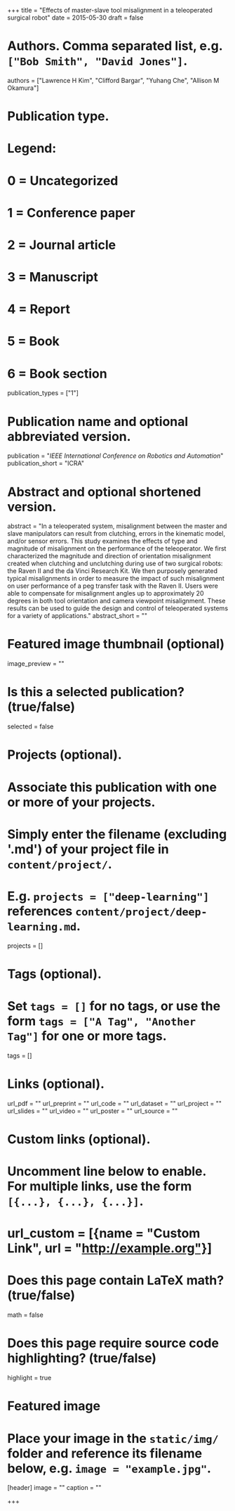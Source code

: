 +++
title = "Effects of master-slave tool misalignment in a teleoperated surgical robot"
date = 2015-05-30
draft = false

# Authors. Comma separated list, e.g. `["Bob Smith", "David Jones"]`.
authors = ["Lawrence H Kim", "Clifford Bargar", "Yuhang Che", "Allison M Okamura"]

# Publication type.
# Legend:
# 0 = Uncategorized
# 1 = Conference paper
# 2 = Journal article
# 3 = Manuscript
# 4 = Report
# 5 = Book
# 6 = Book section
publication_types = ["1"]

# Publication name and optional abbreviated version.
publication = "*IEEE International Conference on Robotics and Automation*"
publication_short = "ICRA"

# Abstract and optional shortened version.
abstract = "In a teleoperated system, misalignment between the master and slave manipulators can result from clutching, errors in the kinematic model, and/or sensor errors. This study examines the effects of type and magnitude of misalignment on the performance of the teleoperator. We first characterized the magnitude and direction of orientation misalignment created when clutching and unclutching during use of two surgical robots: the Raven II and the da Vinci Research Kit. We then purposely generated typical misalignments in order to measure the impact of such misalignment on user performance of a peg transfer task with the Raven II. Users were able to compensate for misalignment angles up to approximately 20 degrees in both tool orientation and camera viewpoint misalignment. These results can be used to guide the design and control of teleoperated systems for a variety of applications."
abstract_short = ""

# Featured image thumbnail (optional)
image_preview = ""

# Is this a selected publication? (true/false)
selected = false

# Projects (optional).
#   Associate this publication with one or more of your projects.
#   Simply enter the filename (excluding '.md') of your project file in `content/project/`.
#   E.g. `projects = ["deep-learning"]` references `content/project/deep-learning.md`.
projects = []

# Tags (optional).
#   Set `tags = []` for no tags, or use the form `tags = ["A Tag", "Another Tag"]` for one or more tags.
tags = []

# Links (optional).
url_pdf = ""
url_preprint = ""
url_code = ""
url_dataset = ""
url_project = ""
url_slides = ""
url_video = ""
url_poster = ""
url_source = ""

# Custom links (optional).
#   Uncomment line below to enable. For multiple links, use the form `[{...}, {...}, {...}]`.
# url_custom = [{name = "Custom Link", url = "http://example.org"}]

# Does this page contain LaTeX math? (true/false)
math = false

# Does this page require source code highlighting? (true/false)
highlight = true

# Featured image
# Place your image in the `static/img/` folder and reference its filename below, e.g. `image = "example.jpg"`.
[header]
image = ""
caption = ""

+++
